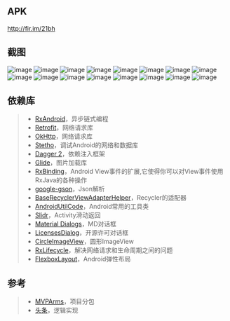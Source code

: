 ## APK
http://fir.im/21bh

## 截图
![image](https://github.com/conghuahuadan/News/blob/master/screenshots/Snipaste_2018-01-15_21-24-36?raw=true)
![image](https://github.com/conghuahuadan/News/blob/master/screenshots/Snipaste_2018-01-15_21-24-55?raw=true)
![image](https://github.com/conghuahuadan/News/blob/master/screenshots/Snipaste_2018-01-15_21-25-22?raw=true)
![image](https://github.com/conghuahuadan/News/blob/master/screenshots/Snipaste_2018-01-15_21-25-37?raw=true)
![image](https://github.com/conghuahuadan/News/blob/master/screenshots/Snipaste_2018-01-15_21-26-02?raw=true)
![image](https://github.com/conghuahuadan/News/blob/master/screenshots/Snipaste_2018-01-15_21-26-15?raw=true)
![image](https://github.com/conghuahuadan/News/blob/master/screenshots/Snipaste_2018-01-15_21-26-23?raw=true)
![image](https://github.com/conghuahuadan/News/blob/master/screenshots/Snipaste_2018-01-15_21-26-38?raw=true)
![image](https://github.com/conghuahuadan/News/blob/master/screenshots/Snipaste_2018-01-15_21-26-47?raw=true)
![image](https://github.com/conghuahuadan/News/blob/master/screenshots/Snipaste_2018-01-15_21-27-38?raw=true)
![image](https://github.com/conghuahuadan/News/blob/master/screenshots/Snipaste_2018-01-15_21-27-42?raw=true)
![image](https://github.com/conghuahuadan/News/blob/master/screenshots/Snipaste_2018-01-15_21-27-51?raw=true)
![image](https://github.com/conghuahuadan/News/blob/master/screenshots/Snipaste_2018-01-15_21-27-54?raw=true)
![image](https://github.com/conghuahuadan/News/blob/master/screenshots/Snipaste_2018-01-15_21-28-09?raw=true)
![image](https://github.com/conghuahuadan/News/blob/master/screenshots/Snipaste_2018-01-15_21-28-14?raw=true)
![image](https://github.com/conghuahuadan/News/blob/master/screenshots/Snipaste_2018-01-15_21-28-14?raw=true)

## 依赖库
> * [RxAndroid](https://github.com/ReactiveX/RxAndroid)，异步链式编程
> * [Retrofit](https://github.com/square/retrofit)，网络请求库
> * [OkHttp](https://github.com/square/okhttp)，网络请求库
> * [Stetho](https://github.com/facebook/stetho)，调试Android的网络和数据库
> * [Dagger 2](https://github.com/google/dagger)，依赖注入框架
> * [Glide](https://github.com/bumptech/glide)，图片加载库
> * [RxBinding](https://github.com/JakeWharton/RxBinding)，Android View事件的扩展,它使得你可以对View事件使用RxJava的各种操作
> * [google-gson](https://github.com/google/gson)，Json解析
> * [BaseRecyclerViewAdapterHelper](https://github.com/CymChad/BaseRecyclerViewAdapterHelper)，Recycler的适配器
> * [AndroidUtilCode](https://github.com/Blankj/AndroidUtilCode)，Android常用的工具类
> * [Slidr](https://github.com/r0adkll/Slidr)，Activity滑动返回
> * [Material Dialogs](https://github.com/afollestad/material-dialogs)，MD对话框
> * [LicensesDialog](https://github.com/PSDev/LicensesDialog)，开源许可对话框
> * [CircleImageView](https://github.com/hdodenhof/CircleImageView)，圆形ImageView
> * [RxLifecycle](https://github.com/trello/RxLifecycle)，解决网络请求和生命周期之间的问题
> * [FlexboxLayout](https://github.com/google/flexbox-layout)，Android弹性布局

## 参考
> * [MVPArms](https://github.com/JessYanCoding/MVPArms)，项目分包
> * [头条](https://github.com/iMeiji/Toutiao)，逻辑实现